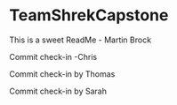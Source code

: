 # TeamShrekCapstone

This is a sweet ReadMe - Martin Brock

Commit check-in -Chris

Commit check-in by Thomas

Commit check-in by Sarah
